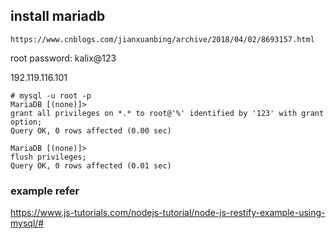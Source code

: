 ## install mariadb
```$xslt
https://www.cnblogs.com/jianxuanbing/archive/2018/04/02/8693157.html
```
root password: kalix@123

192.119.116.101

``` 
# mysql -u root -p
MariaDB [(none)]> 
grant all privileges on *.* to root@'%' identified by '123' with grant option;
Query OK, 0 rows affected (0.00 sec)

MariaDB [(none)]> 
flush privileges;
Query OK, 0 rows affected (0.01 sec)
```

### example refer
https://www.js-tutorials.com/nodejs-tutorial/node-js-restify-example-using-mysql/#
